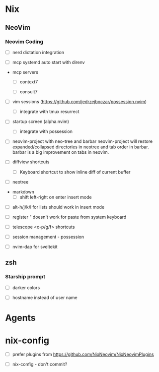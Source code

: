 
# Nix

## NeoVim

### Neovim Coding

- [ ] nerd dictation integration


- [ ] mcp systemd auto start with direnv
- mcp servers
    - [ ] context7
    - [ ] consult7


- [ ] vim sessions (https://github.com/jedrzejboczar/possession.nvim)
    - [ ] integrate with tmux resurrect
- [ ] startup screen (alpha.nvim)
    - [ ] integrate with possession
- [ ] neovim-project with neo-tree and barbar
neovim-project will restore expanded/collapsed directories in neotree and tab order in barbar. barbar is a big improvement on tabs in neovim.


- [ ] diffview shortcuts
    - [ ] Keyboard shortcut to show inline diff of current buffer

- [ ] neotree

- markdown
    - [ ] shift left-right on enter insert mode

- [ ] alt-h/j/k/l for lists should work in insert mode
- [ ] register " doesn't work for paste from system keyboard

- [ ] telescope <c-p/g/f> shortcuts
- [ ] session management - possession
- [ ] nvim-dap for sveltekit


## zsh

### Starship prompt

- [ ] darker colors
- [ ] hostname instead of user name


# Agents
# nix-config

- [ ] prefer plugins from https://github.com/NixNeovim/NixNeovimPlugins


- [ ] nix-config - don't commit?


